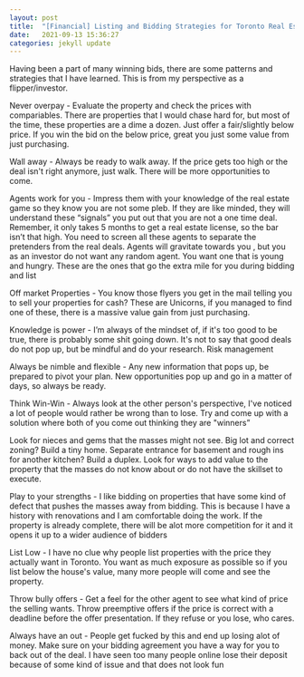 ```yaml
---
layout: post
title:  "[Financial] Listing and Bidding Strategies for Toronto Real Estate"
date:   2021-09-13 15:36:27
categories: jekyll update
---
```




Having been a part of many winning bids, there are some patterns and strategies that I have learned. This is from my perspective as a flipper/investor. 

Never overpay - Evaluate the property and check the prices with compariables. There are properties that I would chase hard for, but most of the time, these properties are a dime a dozen. Just offer a fair/slightly below price. If you win the bid on the below price, great you just some value from just purchasing.  

Wall away - Always be ready to walk away. If the price gets too high or the deal isn't right anymore, just walk. There will be more opportunities to come.

Agents work for you - Impress them with your knowledge of the real estate game so they know you are not some pleb. If they are like minded, they will understand these “signals” you put out that you are not a one time deal. Remember, it only takes 5 months to get a real estate license, so the bar isn’t that high. You need to screen all these agents to separate the pretenders from the real deals. Agents will gravitate towards you , but you as an investor do not want any random agent. You want one that is young and hungry. These are the ones that go the extra mile for you during bidding and list

Off market Properties - You know those flyers you get in the mail telling you to sell your properties for cash? These are Unicorns, if you managed to find one of these, there is a massive value gain from just purchasing.
 
Knowledge is power - I’m always of the mindset of, if it's too good to be true, there is probably some shit going down. It's not to say that good deals do not pop up, but be mindful and do your research.  Risk management
 
Always be nimble and flexible - Any new information that pops up, be prepared to pivot your plan. New opportunities pop up and go in a matter of days, so always be ready. 

Think Win-Win - Always look at the other person's perspective, I've noticed a lot of people would rather be wrong than to lose. Try and come up with a solution where both of you come out thinking they are "winners” 
 
Look for nieces and gems that the masses might not see. Big lot and correct zoning? Build a tiny home. Separate entrance for basement and rough ins for another kitchen? Build a duplex. Look for ways to add value to the property that the masses do not know about or do not have the skillset to execute.

Play to your strengths - I like bidding on properties that have some kind of defect that pushes the masses away from bidding. This is because I have a history with renovations and I am comfortable doing the work. If the property is already complete,  there will be alot more competition for it and it opens it up to a wider audience of bidders

List Low  - I have no clue why people list properties with the price they actually want in Toronto. You want as much exposure as possible so if you list below the house's value, many more people will come and see the property.

Throw bully offers - Get a feel for the other agent to see what kind of price the selling wants. Throw preemptive offers if the price is correct with a deadline before the offer presentation. If they refuse or you lose, who cares. 
 
Always have an out - People get fucked by this and end up losing alot of money. Make sure on your bidding agreement you have a way for you to back out of the deal. I have seen too many people online lose their deposit because of some kind of issue and that does not look fun
